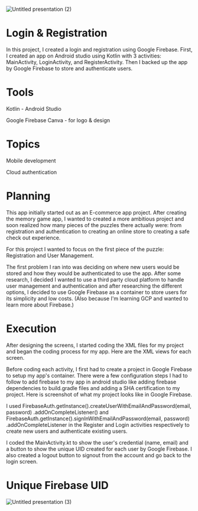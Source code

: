 ![Untitled presentation (2)](https://user-images.githubusercontent.com/85959093/126795592-7228babe-62fb-4287-b638-74c14f3a246f.png)
# Login & Registration
In this project, I created a login and registration using Google Firebase. First, I created an app on Android studio using Kotlin with 3 activities: MainActivity, LoginActivity, and RegisterActivity. Then I backed up the app by Google Firebase to store and authenticate users. 

# Tools 
Kotlin - Android Studio 

Google Firebase
Canva - for logo & design

# Topics

Mobile development 

Cloud authentication


# Planning 

This app initially started out as an E-commerce app project. After creating the memory game app, I wanted to created a more ambitious project and soon realized how many pieces of the puzzles there actually were: from registration and authentication to creating an online store to creating a safe check out experience. 


For this project I wanted to focus on the first piece of the puzzle: Registration and User Management. 


The first problem I ran into was deciding on where new users would be stored and how they would be authenticated to use the app. After some research, I decided I wanted to use a third party cloud platform to handle user management and authentication and after researching the different options, I decided to use Google Firebase as a container to store users for its simplicity and low costs. (Also because I'm learning GCP and wanted to learn more about Firebase.) 

# Execution

After designing the screens, I started coding the XML files for my project and began the coding process for my app. Here are the XML views for each screen.

Before coding each activity, I first had to create a project in Google Firebase to setup my app's container. There were a few configuration steps I had to follow to add firebase to my app in android studio like adding firebase dependencies to build.gradle files and adding a SHA certification to my project. Here is screenshot of what my project looks like in Google Firebase.

I used FirebaseAuth.getInstance().createUserWithEmailAndPassword(email, password) .addOnCompleteListener() and FirebaseAuth.getInstance().signInWithEmailAndPassword(email, password) .addOnCompleteListener in the Register and Login activities respectively to create new users and authenticate existing users.

I coded the MainActivity.kt to show the user's credential (name, email) and a button to show the unique UID created for each user by Google Firebase. I also created a logout button to signout from the account and go back to the login screen. 

# Unique Firebase UID
![Untitled presentation (3)](https://user-images.githubusercontent.com/85959093/126796087-1337f0d9-b7f3-45a3-8c46-a8c94b9e1e7d.png)






